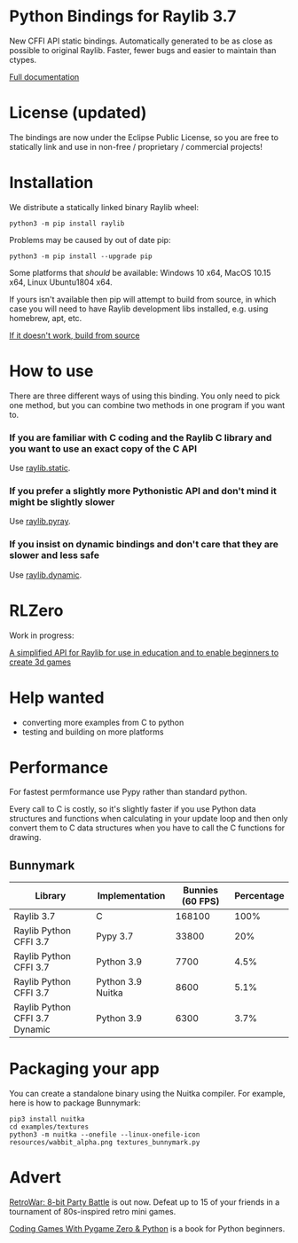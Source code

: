 # Python Bindings for Raylib 3.7

New CFFI API static bindings.  Automatically generated to be as close as possible to 
original Raylib.  Faster, fewer bugs and easier to maintain than ctypes.

[Full documentation](http://electronstudio.github.io/raylib-python-cffi)

# License (updated)

The bindings are now under the Eclipse Public License, so you are free to 
statically link and use in non-free / proprietary / commercial projects!

# Installation

We distribute a statically linked binary Raylib wheel:

    python3 -m pip install raylib

Problems may be caused by out of date pip:

    python3 -m pip install --upgrade pip

Some platforms that _should_ be available:  Windows 10 x64, MacOS 10.15 x64, Linux Ubuntu1804 x64.

If yours isn't available then pip will attempt to build from source, in which case you will need to have Raylib development libs installed, e.g. 
using homebrew, apt, etc.

[If it doesn't work, build from source](BUILDING.md)



# How to use

There are three different ways of using this binding.  You only need to pick one method, but you
can combine two methods in one program if you want to.

### If you are familiar with C coding and the Raylib C library and you want to use an exact copy of the C API

Use [raylib.static](https://electronstudio.github.io/raylib-python-cffi/raylib.html).

### If you prefer a slightly more Pythonistic API and don't mind it might be slightly slower

Use [raylib.pyray](https://electronstudio.github.io/raylib-python-cffi/pyray.html).

### If you insist on dynamic bindings and don't care that they are slower and less safe

Use [raylib.dynamic](https://electronstudio.github.io/raylib-python-cffi/dynamic.html).



# RLZero

Work in progress:

[A simplified API for Raylib for use in education and to enable beginners to create 3d games](https://github.com/electronstudio/rlzero)

# Help wanted

 * converting more examples from C to python
 * testing and building on more platforms

# Performance

For fastest permformance use Pypy rather than standard python.

Every call to C is costly, so it's slightly faster if you use Python data structures and functions when calculating
in your update loop
and then only convert them to C data structures when you have to call the C functions for drawing.

## Bunnymark


| Library                | Implementation    | Bunnies (60 FPS) | Percentage    |
| -------------          | -------------     | -------------    | ------------- |
| Raylib 3.7             | C                 | 168100           | 100%          |
| Raylib Python CFFI 3.7 | Pypy 3.7          | 33800            | 20%           |
| Raylib Python CFFI 3.7 | Python 3.9        | 7700             |  4.5%         |
| Raylib Python CFFI 3.7 | Python 3.9 Nuitka | 8600             |  5.1%         |
| Raylib Python CFFI 3.7 Dynamic | Python 3.9 | 6300             |  3.7%         |

# Packaging your app

You can create a standalone binary using the Nuitka compiler.  For example, here is how to package Bunnymark:

    pip3 install nuitka
    cd examples/textures
    python3 -m nuitka --onefile --linux-onefile-icon resources/wabbit_alpha.png textures_bunnymark.py

# Advert

[RetroWar: 8-bit Party Battle](https://store.steampowered.com/app/664240/RetroWar_8bit_Party_Battle/?git) is out now.  Defeat up to 15 of your friends in a tournament of 80s-inspired retro mini games.

[Coding Games With Pygame Zero & Python](https://github.com/electronstudio/pygame-zero-book) is 
a book for Python beginners.